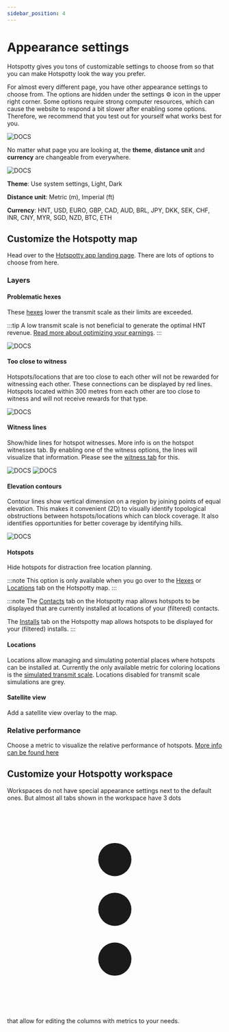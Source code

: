 ```yaml
---
sidebar_position: 4
---
```


# Appearance settings

Hotspotty gives you tons of customizable settings to choose from so that you can make Hotspotty look the way you prefer.

For almost every different page, you have other appearance settings to choose from. The options are hidden under the settings ⚙️ icon in the upper right corner. Some options require strong computer resources, which can cause the website to respond a bit slower after enabling some options. Therefore, we recommend that you test out for yourself what works best for you.

![DOCS](/img/advanced/appearance-settings-location.png)

No matter what page you are looking at, the **theme**, **distance unit** and **currency** are changeable from everywhere.

![DOCS](/img/advanced/standard-appearance-settings.png)

**Theme**: Use system settings, Light, Dark

**Distance unit**: Metric (m), Imperial (ft)

**Currency**: HNT, USD, EURO, GBP, CAD, AUD, BRL, JPY, DKK, SEK, CHF, INR, CNY, MYR, SGD, NZD, BTC, ETH

## Customize the Hotspotty map

Head over to the [Hotspotty app landing page](https://app.hotspotty.net/hotspots). There are lots of options to choose from here.

### Layers

#### Problematic hexes

These [hexes](/advanced/evaluate-hotspot-locations#hexes) lower the transmit scale as their limits are exceeded.

:::tip
A low transmit scale is not beneficial to generate the optimal HNT revenue. [Read more about optimizing your earnings](/advanced/optimize-your-earnings-and-reward-scaling).
:::

![DOCS](/img/advanced/appearance-problematic-hexes.png)

#### Too close to witness

Hotspots/locations that are too close to each other will not be rewarded for witnessing each other. These connections can be displayed by red lines. Hotspots located within 300 metres from each other are too close to witness and will not receive rewards for that type.

![DOCS](/img/advanced/appearance-too-close-to-witness.png)

#### Witness lines

Show/hide lines for hotspot witnesses. More info is on the hotspot witnesses tab. By enabling one of the witness options, the lines will visualize that information. Please see the [witness tab](/advanced/hotspot-status#witnesses) for this.

![DOCS](/img/advanced/appearance-witnesses.png)
![DOCS](/img/advanced/appearance-witnesses-2.png)

#### Elevation contours

Contour lines show vertical dimension on a region by joining points of equal elevation. This makes it convenient (2D) to visually identify topological obstructions between hotspots/locations which can block coverage. It also identifies opportunities for better coverage by identifying hills.

![DOCS](/img/advanced/appearance-elevation.png)

#### Hotspots

Hide hotspots for distraction free location planning.

:::note
This option is only available when you go over to the [Hexes](https://app.hotspotty.net/hexes) or [Locations](https://app.hotspotty.net/locations) tab on the Hotspotty map.
:::

:::note
The [Contacts](https://app.hotspotty.net/contacts) tab on the Hotspotty map allows hotspots to be displayed that are currently installed at locations of your (filtered) contacts.

The [Installs](https://app.hotspotty.net/installs) tab on the Hotspotty map allows hotspots to be displayed for your (filtered) installs.
:::

#### Locations

Locations allow managing and simulating potential places where hotspots can be installed at. Currently the only available metric for coloring locations is the [simulated transmit scale](/advanced/hotspot-status#transmit-scale-simulation). Locations disabled for transmit scale simulations are grey.

#### Satellite view

Add a satellite view overlay to the map.

### Relative performance

Choose a metric to visualize the relative performance of hotspots. [More info can be found here](/getting-started/understand-your-area-and-account-verification)

## Customize your Hotspotty workspace

Workspaces do not have special appearance settings next to the default ones. But almost all tabs shown in the workspace have 3 dots <svg xmlns="http://www.w3.org/2000/svg" viewBox="-3 -3 26 26" className="los-icon" fill="currentColor" aria-hidden="true"><path d="M10 6a2 2 0 110-4 2 2 0 010 4zM10 12a2 2 0 110-4 2 2 0 010 4zM10 18a2 2 0 110-4 2 2 0 010 4z"></path></svg> that allow for editing the columns with metrics to your needs.
